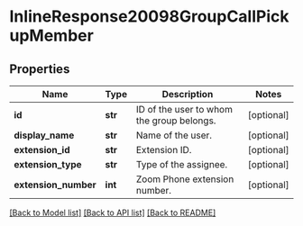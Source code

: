# InlineResponse20098GroupCallPickupMember

## Properties
Name | Type | Description | Notes
------------ | ------------- | ------------- | -------------
**id** | **str** | ID of the user to whom the group belongs. | [optional] 
**display_name** | **str** | Name of the user. | [optional] 
**extension_id** | **str** | Extension ID. | [optional] 
**extension_type** | **str** | Type of the assignee. | [optional] 
**extension_number** | **int** | Zoom Phone extension number. | [optional] 

[[Back to Model list]](../README.md#documentation-for-models) [[Back to API list]](../README.md#documentation-for-api-endpoints) [[Back to README]](../README.md)

